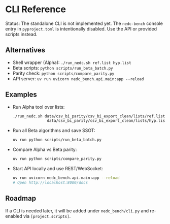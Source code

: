 # CLI Reference

Status: The standalone CLI is not implemented yet. The `nedc-bench` console entry in `pyproject.toml` is intentionally disabled. Use the API or provided scripts instead.

## Alternatives
- Shell wrapper (Alpha): `./run_nedc.sh ref.list hyp.list`
- Beta scripts: `python scripts/run_beta_batch.py`
- Parity check: `python scripts/compare_parity.py`
- API server: `uv run uvicorn nedc_bench.api.main:app --reload`

## Examples
- Run Alpha tool over lists:
  ```bash
  ./run_nedc.sh data/csv_bi_parity/csv_bi_export_clean/lists/ref.list \
                 data/csv_bi_parity/csv_bi_export_clean/lists/hyp.list
  ```

- Run all Beta algorithms and save SSOT:
  ```bash
  uv run python scripts/run_beta_batch.py
  ```

- Compare Alpha vs Beta parity:
  ```bash
  uv run python scripts/compare_parity.py
  ```

- Start API locally and use REST/WebSocket:
  ```bash
  uv run uvicorn nedc_bench.api.main:app --reload
  # Open http://localhost:8000/docs
  ```

## Roadmap
If a CLI is needed later, it will be added under `nedc_bench/cli.py` and re-enabled via `[project.scripts]`.
